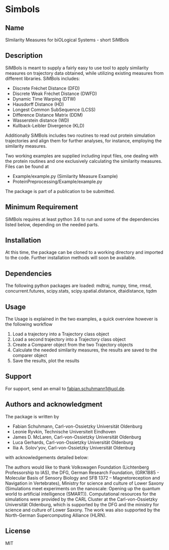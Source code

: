 # Simbols

## Name
SImilarity Measures for biOLogical Systems - short SiMBols

## Description
SiMBols is meant to supply a fairly easy to use tool to apply similarity measures on trajectory data obtained, while utilizing existing measures from different libraries.
SiMBols includes:
* Discrete Fréchet Distance (DFD)
* Discrete Weak Fréchet Distance (DWFD)
* Dynamic Time Warping (DTW)
* Hausdorff Distance (HD)
* Longest Common SubSequence (LCSS)
* Difference Distance Matrix (DDM)
* Wasserstein distance (WD)
* Kullback-Leibler Divergence (KLD)

Additionally SiMBols includes two routines to read out protein simulation trajectories and align them for further analyses, for instance, employing the similarity measures.

Two working examples are supplied including input files, one dealing with the protein routines and one exclusively calculating the similarity measures. Files can be found at
* Example/example.py (Similarity Measure Example)
* ProteinPreprocessing/Example/example.py

The package is part of a publication to be submitted.

## Minimum Requirement
SiMBols requires at least python 3.6 to run and some of the dependencies listed below, depending on the needed parts.

## Installation
At this time, the package can be cloned to a working directory and imported to the code. Further installation methods will soon be available.

## Dependencies
The following python packages are loaded:
mdtraj, numpy, time, rmsd, concurrent.futures, scipy.stats, scipy.spatial.distance, dtaidistance, tqdm

## Usage
The Usage is explained in the two examples, a quick overview however is the following workflow
1. Load a trajectory into a Trajectory class object
2. Load a second trajectory into a Trajectory class object
3. Create a Comparer object from the two Trajectory objects
4. Calculate the needed similarity measures, the results are saved to the comparer object
5. Save the results, plot the results

## Support
For support, send an email to fabian.schuhmann1@uol.de. 

## Authors and acknowledgment
The package is written by 
* Fabian Schuhmann,  Carl-von-Ossietzky Universität Oldenburg
* Leonie Ryvkin,  Technische Universiteit Eindhoven
* James D. McLaren,  Carl-von-Ossietzky Universität Oldenburg
* Luca Gerhards,  Carl-von-Ossietzky Universität Oldenburg
* Ilia A. Solov'yov,  Carl-von-Ossietzky Universität Oldenburg   

with acknowledgements detailed below:

The authors would like to thank Volkswagen Foundation (Lichtenberg Professorship to IAS), the DFG, German Research Foundation, (GRK1885 - Molecular Basis of Sensory Biology and SFB 1372 – Magnetoreception and Navigation in Vertebrates), Ministry for science and culture of Lower Saxony (Simulations meet experiments on the nanoscale: Opening up the quantum world to artificial intelligence (SMART)). Computational resources for the simulations were provided by the CARL Cluster at the Carl-von-Ossietzky Universität Oldenburg, which is supported by the DFG and the ministry for science and culture of Lower Saxony. The work was also supported by the North-German Supercomputing Alliance (HLRN).

## License
MIT
